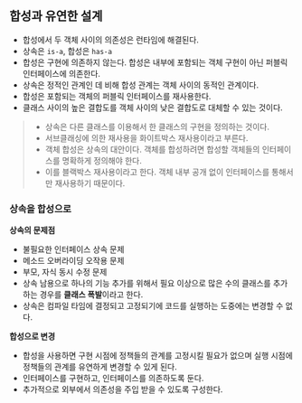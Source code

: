## 합성과 유연한 설계

- 합성에서 두 객체 사이의 의존성은 런타임에 해결된다.
- 상속은 `is-a`, 합성은 `has-a`
- 합성은 구현에 의존하지 않는다. 합성은 내부에 포함되는 객체 구현이 아닌 퍼블릭 인터페이스에 의존한다.
- 상속은 정적인 관계인 데 비해 합성 관계는 객체 사이의 동적인 관계이다.
- 합성은 포함되는 객체의 퍼블릭 인터페이스를 재사용한다.
- 클래스 사이의 높은 결합도를 객체 사이의 낮은 결합도로 대체할 수 있는 것이다.
> - 상속은 다른 클래스를 이용해서 한 클래스의 구현을 정의하는 것이다.
> - 서브클래싱에 의한 재사용을 화이트박스 재사용이라고 부른다.
> - 객체 합성은 상속의 대안이다. 객체를 합성하려면 합성할 객체들의 인터페이스를 명확하게 정의해야 한다.
> - 이를 블랙박스 재사용이라고 한다. 객체 내부 공개 없이 인터페이스를 통해서만 재사용하기 때문이다.

### 상속을 합성으로
**상속의 문제점**
- 불필요한 인터페이스 상속 문제
- 메소드 오버라이딩 오작용 문제
- 부모, 자식 동시 수정 문제
- 상속 남용으로 하나의 기능 추가를 위해서 필요 이상으로 많은 수의 클래스를 추가하는 경우를 **클래스 폭발**이라고 한다.
- 상속은 컴파일 타임에 결정되고 고정되기에 코드를 실행하는 도중에는 변경할 수 없다.

**합성으로 변경**
- 합성을 사용하면 구현 시점에 정책들의 관계를 고정시킬 필요가 없으며 실행 시점에 정책들의 관계를 유연하게 변경할 수 있게 된다.
- 인터페이스를 구현하고, 인터페이스를 의존하도록 둔다.
- 추가적으로 외부에서 의존성을 주입 받을 수 있도록 구성한다.